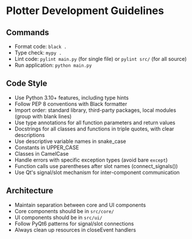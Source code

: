 # Plotter Development Guidelines

## Commands
- Format code: `black .`
- Type check: `mypy .`
- Lint code: `pylint main.py` (for single file) or `pylint src/` (for all source)
- Run application: `python main.py`

## Code Style
- Use Python 3.10+ features, including type hints
- Follow PEP 8 conventions with Black formatter
- Import order: standard library, third-party packages, local modules (group with blank lines)
- Use type annotations for all function parameters and return values
- Docstrings for all classes and functions in triple quotes, with clear descriptions
- Use descriptive variable names in snake_case
- Constants in UPPER_CASE
- Classes in CamelCase
- Handle errors with specific exception types (avoid bare `except`)
- Function calls use parentheses after slot names (connect_signals())
- Use Qt's signal/slot mechanism for inter-component communication

## Architecture
- Maintain separation between core and UI components
- Core components should be in `src/core/`
- UI components should be in `src/ui/`
- Follow PyQt6 patterns for signal/slot connections
- Always clean up resources in closeEvent handlers